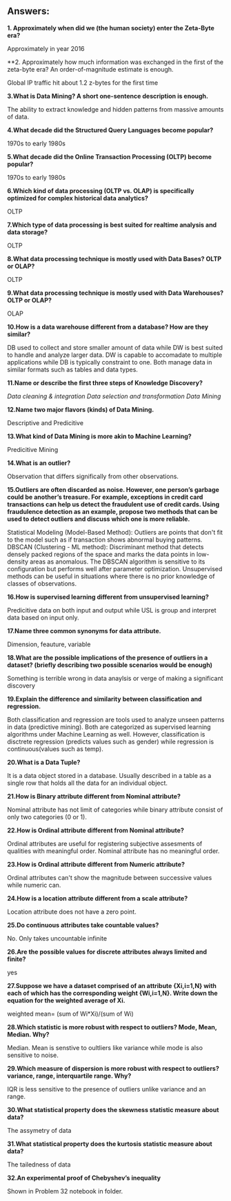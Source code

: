 ## Answers:
**1. Approximately when did we (the human society) enter the Zeta-Byte era?**


Approximately in year 2016


**2. Approximately how much information was exchanged in the first of the zeta-byte era? An order-of-magnitude estimate is enough.


Global IP traffic hit about 1.2 z-bytes for the first time


**3.What is Data Mining? A short one-sentence description is enough.**


The ability to extract knowledge and hidden patterns from massive amounts of data.


**4.What decade did the Structured Query Languages become popular?**


1970s to early 1980s


**5.What decade did the Online Transaction Processing (OLTP) become popular?**


1970s to early 1980s


**6.Which kind of data processing (OLTP vs. OLAP) is specifically optimized for complex historical data analytics?**


OLTP


**7.Which type of data processing is best suited for realtime analysis and data storage?**


OLTP


**8.What data processing technique is mostly used with Data Bases? OLTP or OLAP?**


OLTP


**9.What data processing technique is mostly used with Data Warehouses? OLTP or OLAP?**


OLAP


**10.How is a data warehouse different from a database? How are they similar?**


DB used to collect and store smaller amount of data while DW is best suited to handle and analyze larger data. DW is capable to accomadate to multiple applications while DB is typically constraint to one.
Both manage data in similar formats such as tables and data types.


**11.Name or describe the first three steps of Knowledge Discovery?**


*Data cleaning & integration*
*Data selection and transformation*
*Data Mining*


**12.Name two major flavors (kinds) of Data Mining.**


Descriptive and Predicitive


**13.What kind of Data Mining is more akin to Machine Learning?**


Predicitive Mining


**14.What is an outlier?**


Observation that differs significally from other observations.


**15.Outliers are often discarded as noise. However, one person’s garbage could be another’s treasure. For example, exceptions in credit card transactions can help us detect the fraudulent use of credit cards. Using fraudulence detection as an example, propose two methods that can be used to detect outliers and discuss which one is more reliable.**


Statistical Modeling (Model-Based Method): Outliers are points that don't fit to the model such as if transaction shows abnormal buying patterns.
DBSCAN (Clustering - ML method): Discriminant method that detects densely packed regions of the space and marks the data points in low-density areas as anomalous.
The DBSCAN algorithm is sensitive to its configuration but performs well after parameter optimization. Unsupervised methods can be useful in situations where there is no prior knowledge of classes of observations.


**16.How is supervised learning different from unsupervised learning?**


Predicitive data on both input and output while USL is group and interpret data based on input only.


**17.Name three common synonyms for data attribute.**


Dimension, feauture, variable


**18.What are the possible implications of the presence of outliers in a dataset? (briefly describing two possible scenarios would be enough)**


Something is terrible wrong in data anaylsis or verge of making a significant discovery


**19.Explain the difference and similarity between classification and regression.**


Both classification and regression are tools used to analyze unseen patterns in data (predictive mining). Both are categorized as supervised learning algorithms under Machine Learning as well.
However, classification is disctrete regression (predicts values such as gender) while regression is continuous(values such as temp).


**20.What is a Data Tuple?**


It is a data object stored in a database. Usually described in a table as a single row that holds all the data for an individual object.


**21.How is Binary attribute different from Nominal attribute?**


Nominal attribute has not limit of categories while binary attribute consist of only two categories (0 or 1).


**22.How is Ordinal attribute different from Nominal attribute?**


Ordinal attributes are useful for registering subjective assesments of qualities with meaningful order. Nominal attribute has no meaningful order.


**23.How is Ordinal attribute different from Numeric attribute?**


Ordinal attributes can't show the magnitude between successive values while numeric can.


**24.How is a location attribute different from a scale attribute?**


Location attribute does not have a zero point.


**25.Do continuous attributes take countable values?**


No. Only takes uncountable infinite


**26.Are the possible values for discrete attributes always limited and finite?**


yes


**27.Suppose we have a dataset comprised of an attribute {Xi,i=1,N} with each of which has the corresponding weight {Wi,i=1,N}. Write down the equation for the weighted average of Xi.**


weighted mean= (sum of Wi*Xi)/(sum of Wi)


**28.Which statistic is more robust with respect to outliers? Mode, Mean, Median. Why?**


Median. Mean is senstive to oultliers like variance while mode is also sensitive to noise.


**29.Which measure of dispersion is more robust with respect to outliers? variance, range, interquartile range. Why?**


IQR is less sensitive to the presence of outliers unlike variance and an range.


**30.What statistical property does the skewness statistic measure about data?**


The assymetry of data


**31.What statistical property does the kurtosis statistic measure about data?**


The tailedness of data


**32.An experimental proof of Chebyshev’s inequality**


Shown in Problem 32 notebook in folder.
